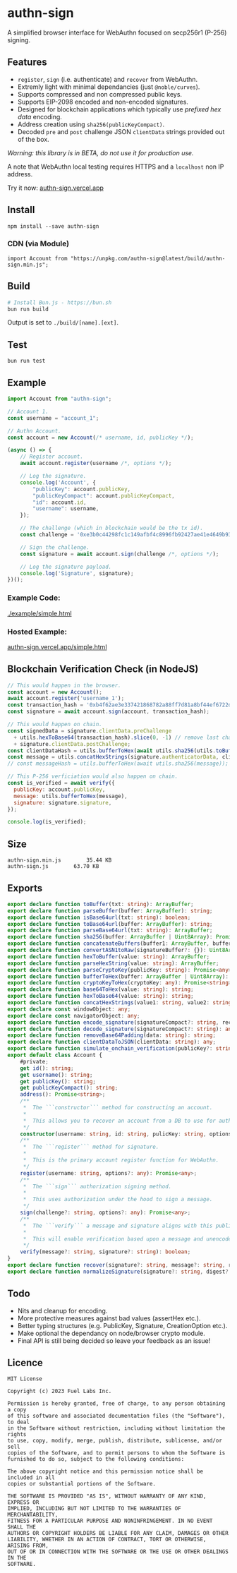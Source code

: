 # authn-sign
A simplified browser interface for WebAuthn focused on secp256r1 (P-256) signing.

## Features
- `register`, `sign` (i.e. authenticate) and `recover` from WebAuthn.
- Extremly light with minimal dependancies (just `@noble/curves`).
- Supports compressed and non compressed public keys.
- Supports EIP-2098 encoded and non-encoded signatures.
- Designed for blockchain applications which typically use *prefixed hex data* encoding.
- Address creation using `sha256(publicKeyCompact)`.
- Decoded `pre` and `post` challenge JSON `clientData` strings provided out of the box.

*Warning: this library is in BETA, do not use it for production use.*

A note that WebAuthn local testing requires HTTPS and a `localhost` non IP address.

Try it now: [authn-sign.vercel.app](https://authn-sign.vercel.app)

## Install
```
npm install --save authn-sign
```

### CDN (via Module)
```
import Account from "https://unpkg.com/authn-sign@latest/build/authn-sign.min.js";
```

## Build
```sh
# Install Bun.js - https://bun.sh
bun run build
```
Output is set to `./build/[name].[ext]`.

## Test
```
bun run test
```

## Example
```js
import Account from "authn-sign";

// Account 1.
const username = "account_1";

// Authn Account.
const account = new Account(/* username, id, publicKey */);

(async () => {
    // Register account.
    await account.register(username /*, options */);

    // Log the signature.
    console.log('Account', {
        "publicKey": account.publicKey,
        "publicKeyCompact": account.publicKeyCompact,
        "id": account.id,
        "username": username,
    });

    // The challenge (which in blockchain would be the tx id).
    const challenge = '0xe3b0c44298fc1c149afbf4c8996fb92427ae41e4649b934ca495991b7852b855';

    // Sign the challenge.
    const signature = await account.sign(challenge /*, options */);

    // Log the signature payload.
    console.log('Signature', signature);
})();
```

### Example Code:
[./example/simple.html](./example/simple.html)

### Hosted Example:
[authn-sign.vercel.app/simple.html](https://authn-sign.vercel.app/simple.html)

## Blockchain Verification Check (in NodeJS)
```js
// This would happen in the browser.
const account = new Account();
await account.register('username_1');
const transaction_hash = '0xb4f62ae3e337421868782a88ff7d81a8bf44ef6722dfcd0c70d08a0adc25663d';
const signature = await account.sign(account, transaction_hash);

// This would happen on chain.
const signedData = signature.clientData.preChallenge 
  + utils.hexToBase64(transaction_hash).slice(0, -1) // remove last character
  + signature.clientData.postChallenge;
const clientDataHash = utils.bufferToHex(await utils.sha256(utils.toBuffer(signedData)));
const message = utils.concatHexStrings(signature.authenticatorData, clientDataHash);
// const messageHash = utils.bufferToHex(await utils.sha256(message));

// This P-256 verficiation would also happen on chain.
const is_verified = await verify({
  publicKey: account.publicKey,
  message: utils.bufferToHex(message),
  signature: signature.signature,
});

console.log(is_verified);
```

## Size
```
authn-sign.min.js        35.44 KB
authn-sign.js        63.70 KB
```

## Exports
```ts
export declare function toBuffer(txt: string): ArrayBuffer;
export declare function parseBuffer(buffer: ArrayBuffer): string;
export declare function isBase64url(txt: string): boolean;
export declare function toBase64url(buffer: ArrayBuffer): string;
export declare function parseBase64url(txt: string): ArrayBuffer;
export declare function sha256(buffer: ArrayBuffer | Uint8Array): Promise<ArrayBuffer>;
export declare function concatenateBuffers(buffer1: ArrayBuffer, buffer2: ArrayBuffer): Uint8Array;
export declare function convertASN1toRaw(signatureBuffer?: {}): Uint8Array;
export declare function hexToBuffer(value: string): ArrayBuffer;
export declare function parseHexString(value: string): ArrayBuffer;
export declare function parseCryptoKey(publicKey: string): Promise<any>;
export declare function bufferToHex(buffer: ArrayBuffer | Uint8Array): string;
export declare function cryptoKeyToHex(cryptoKey: any): Promise<string>;
export declare function base64ToHex(value: string): string;
export declare function hexToBase64(value: string): string;
export declare function concatHexStrings(value1: string, value2: string): ArrayBuffer;
export declare const windowObject: any;
export declare const navigatorObject: any;
export declare function encode_signature(signatureCompact?: string, recovery_id?: number): string;
export declare function decode_signature(signatureCompact?: string): any;
export declare function removeBase64Padding(data: string): string;
export declare function clientDataToJSON(clientData: string): any;
export declare function simulate_onchain_verification(publicKey?: string, publicKeyCompact?: string, address?: string, authdata?: string, pre?: string, challenge?: string, post?: string, signature?: string): Promise<boolean>;
export default class Account {
    #private;
    get id(): string;
    get username(): string;
    get publicKey(): string;
    get publicKeyCompact(): string;
    address(): Promise<string>;
    /**
     *  The ```constructor``` method for constructing an account.
     *
     *  This allows you to recover an account from a DB to use for authorization.
     */
    constructor(username: string, id: string, pulicKey: string, options?: any);
    /**
     *  The ```register``` method for signature.
     *
     *  This is the primary account register function for WebAuthn.
     */
    register(username: string, options?: any): Promise<any>;
    /**
     *  The ```sign``` authorization signing method.
     *
     *  This uses authorization under the hood to sign a message.
     */
    sign(challenge?: string, options?: any): Promise<any>;
    /**
     *  The ```verify``` a message and signature aligns with this publicKey.
     *
     *  This will enable verification based upon a message and unencoded signature.
     */
    verify(message?: string, signature?: string): boolean;
}
export declare function recover(signature?: string, message?: string, recoveryBit?: number): string;
export declare function normalizeSignature(signature?: string, digest?: string, publicKeyCompact?: string): string;
```

## Todo
- Nits and cleanup for encoding.
- More protective measures against bad values (assertHex etc.).
- Better typing structures (e.g. PublicKey, Signature, CreationOption etc.).
- Make optional the dependancy on node/browser crypto module.
- Final API is still being decided so leave your feedback as an issue!

## Licence
```
MIT License

Copyright (c) 2023 Fuel Labs Inc.

Permission is hereby granted, free of charge, to any person obtaining a copy
of this software and associated documentation files (the "Software"), to deal
in the Software without restriction, including without limitation the rights
to use, copy, modify, merge, publish, distribute, sublicense, and/or sell
copies of the Software, and to permit persons to whom the Software is
furnished to do so, subject to the following conditions:

The above copyright notice and this permission notice shall be included in all
copies or substantial portions of the Software.

THE SOFTWARE IS PROVIDED "AS IS", WITHOUT WARRANTY OF ANY KIND, EXPRESS OR
IMPLIED, INCLUDING BUT NOT LIMITED TO THE WARRANTIES OF MERCHANTABILITY,
FITNESS FOR A PARTICULAR PURPOSE AND NONINFRINGEMENT. IN NO EVENT SHALL THE
AUTHORS OR COPYRIGHT HOLDERS BE LIABLE FOR ANY CLAIM, DAMAGES OR OTHER
LIABILITY, WHETHER IN AN ACTION OF CONTRACT, TORT OR OTHERWISE, ARISING FROM,
OUT OF OR IN CONNECTION WITH THE SOFTWARE OR THE USE OR OTHER DEALINGS IN THE
SOFTWARE.
```
